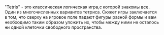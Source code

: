 "Tetris" - это классическая логическая игра,с которой знакомы все.
Один из многочисленных вариантов тетриса.
Сюжет игры заключается в том, что сверху на игровое поле падают фигуры разной формы
и вам необходимо таким образом уложить их, чтобы между ними не осталось ни одной клеточки свободного пространства.
